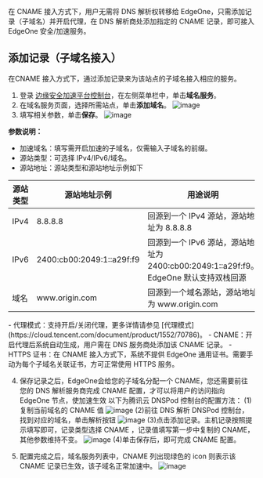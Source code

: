 在 CNAME 接入方式下，用户无需将 DNS 解析权转移给 EdgeOne，只需添加记录（子域名）并开启代理，在 DNS 解析商处添加指定的 CNAME 记录，即可接入 EdgeOne 安全/加速服务。
 

## 添加记录（子域名接入）[](id:add)
在CNAME 接入方式下，通过添加记录来为该站点的子域名接入相应的服务。

1. 登录 [边缘安全加速平台控制台](https://console.cloud.tencent.com/edgeone)，在左侧菜单栏中，单击**域名服务**。
2. 在域名服务页面，选择所需站点，单击**添加域名**。
![image](https://user-images.githubusercontent.com/115441986/198982372-96a48000-93a6-4b9c-b7e9-da864a9a488b.png)
3. 填写相关参数，单击**保存**。
![image](https://user-images.githubusercontent.com/115441986/198982460-71372abc-5513-48e3-9d81-0ef1b4e8a3a2.png)

**参数说明：**
 - 加速域名：填写需开启加速的子域名，仅需输入子域名的前缀。
 - 源站类型：可选择 IPv4/IPv6/域名。
 - 源站地址：源站类型和源站地址示例如下
<table>
<thead>
<tr>
<th>源站类型</th>
<th>源站地址示例</th>
<th>用途说明</th>
</tr>
</thead>
<tbody><tr>
<td>IPv4</td>
<td>8.8.8.8</td>
<td>回源到一个 IPv4 源站，源站地址为 8.8.8.8</td>
</tr>
<tr>
<td>IPv6</td>
<td>2400:cb00:2049:1::a29f:f9</td>
<td>回源到一个 IPv6 源站，源站地址为 2400:cb00:2049:1::a29f:f9。<br>EdgeOne 默认支持双栈回源</td>
</tr>
<tr>
<td>域名</td>
<td>www.origin.com</td>
<td>回源到一个域名源站，源站地址为 www.origin.com</td>
</tr>
</tbody></table>
 - 代理模式：支持开启/关闭代理，更多详情请参见 [代理模式](https://cloud.tencent.com/document/product/1552/70786)。
 - CNAME：开启代理后系统自动生成，用户需在 DNS 服务商处添加该 CNAME 记录。
 - HTTPS 证书：在 CNAME 接入方式下，系统不提供 EdgeOne 通用证书。需要手动为每个子域名关联证书，方可正常使用 HTTPS 服务。

4. 保存记录之后，EdgeOne会给您的子域名分配一个 CNAME，您还需要前往您的 DNS 解析服务商完成 CNAME 配置，才可以将用户的访问指向 EdgeOne 节点，使加速生效
以下为腾讯云 DNSPod 控制台的配置方法：
(1)复制当前域名的 CNAME 值
![image](https://user-images.githubusercontent.com/115441986/199001721-6c326fc8-1556-4683-9a4f-422c6d8439b1.png)
(2)前往 DNS 解析 DNSPod 控制台，找到对应的域名，单击解析按钮
![image](https://user-images.githubusercontent.com/115441986/199006381-b5d914ef-2b2f-4972-a4d6-b7c99403789a.png)
(3)点击添加记录。主机记录按照提示填写即可，记录类型选择 CNAME ，记录值填写第一步中复制的 CNAME，其他参数维持不变。
![image](https://user-images.githubusercontent.com/115441986/199006620-fe3a9c40-812e-4442-9991-44565afeed24.png)
(4)单击保存后，即可完成 CNAME 配置。

5. 配置完成之后，域名服务列表中，CNAME 列出现绿色的 icon 则表示该 CNAME 记录已生效，该子域名正常加速中。
![image](https://user-images.githubusercontent.com/115441986/199007807-b6c94562-53bb-42c8-ac2e-005f8bf1b71c.png)



